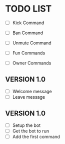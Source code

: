# TODO LIST
* [ ] Kick Command
* [ ] Ban Command
* [ ] Unmute Command
* [ ] Fun Commands
* [ ] Owner Commands


## VERSION 1.0
* [ ] Welcome message
* [ ] Leave message

## VERSION 1.0
* [ ] Setup the bot
* [ ] Get the bot to run
* [ ] Add the first command